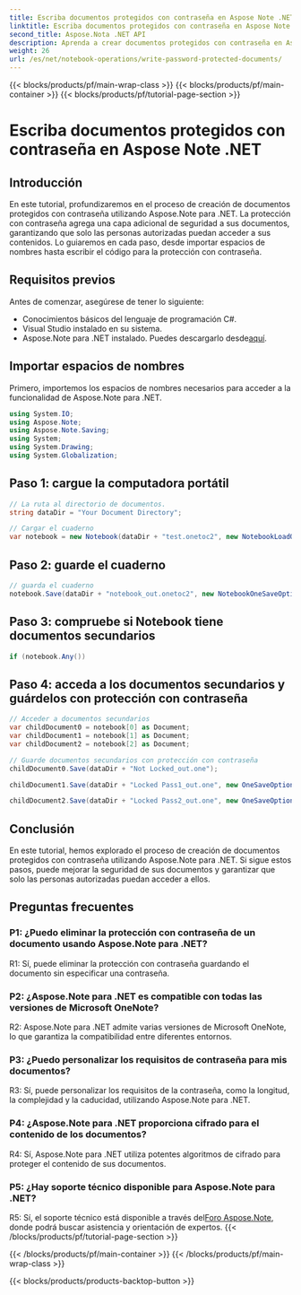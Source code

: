 ```yaml
---
title: Escriba documentos protegidos con contraseña en Aspose Note .NET
linktitle: Escriba documentos protegidos con contraseña en Aspose Note .NET
second_title: Aspose.Nota .NET API
description: Aprenda a crear documentos protegidos con contraseña en Aspose Note .NET para mayor seguridad. Tutorial paso a paso incluido.
weight: 26
url: /es/net/notebook-operations/write-password-protected-documents/
---
```


{{< blocks/products/pf/main-wrap-class >}}
{{< blocks/products/pf/main-container >}}
{{< blocks/products/pf/tutorial-page-section >}}

# Escriba documentos protegidos con contraseña en Aspose Note .NET

## Introducción

En este tutorial, profundizaremos en el proceso de creación de documentos protegidos con contraseña utilizando Aspose.Note para .NET. La protección con contraseña agrega una capa adicional de seguridad a sus documentos, garantizando que solo las personas autorizadas puedan acceder a sus contenidos. Lo guiaremos en cada paso, desde importar espacios de nombres hasta escribir el código para la protección con contraseña.

## Requisitos previos

Antes de comenzar, asegúrese de tener lo siguiente:
- Conocimientos básicos del lenguaje de programación C#.
- Visual Studio instalado en su sistema.
-  Aspose.Note para .NET instalado. Puedes descargarlo desde[aquí](https://releases.aspose.com/note/net/).

## Importar espacios de nombres

Primero, importemos los espacios de nombres necesarios para acceder a la funcionalidad de Aspose.Note para .NET.

```csharp
using System.IO;
using Aspose.Note;
using Aspose.Note.Saving;
using System;
using System.Drawing;
using System.Globalization;
```

## Paso 1: cargue la computadora portátil
```csharp
// La ruta al directorio de documentos.
string dataDir = "Your Document Directory";

// Cargar el cuaderno
var notebook = new Notebook(dataDir + "test.onetoc2", new NotebookLoadOptions() { DeferredLoading = false });
```

## Paso 2: guarde el cuaderno
```csharp
// guarda el cuaderno
notebook.Save(dataDir + "notebook_out.onetoc2", new NotebookOneSaveOptions() { DeferredSaving = true});
```

## Paso 3: compruebe si Notebook tiene documentos secundarios
```csharp
if (notebook.Any())
```

## Paso 4: acceda a los documentos secundarios y guárdelos con protección con contraseña
```csharp
// Acceder a documentos secundarios
var childDocument0 = notebook[0] as Document;
var childDocument1 = notebook[1] as Document;
var childDocument2 = notebook[2] as Document;

// Guarde documentos secundarios con protección con contraseña
childDocument0.Save(dataDir + "Not Locked_out.one");

childDocument1.Save(dataDir + "Locked Pass1_out.one", new OneSaveOptions() { DocumentPassword = "pass" });

childDocument2.Save(dataDir + "Locked Pass2_out.one", new OneSaveOptions() { DocumentPassword = "pass2" });
```

## Conclusión
En este tutorial, hemos explorado el proceso de creación de documentos protegidos con contraseña utilizando Aspose.Note para .NET. Si sigue estos pasos, puede mejorar la seguridad de sus documentos y garantizar que solo las personas autorizadas puedan acceder a ellos.

## Preguntas frecuentes

### P1: ¿Puedo eliminar la protección con contraseña de un documento usando Aspose.Note para .NET?

R1: Sí, puede eliminar la protección con contraseña guardando el documento sin especificar una contraseña.

### P2: ¿Aspose.Note para .NET es compatible con todas las versiones de Microsoft OneNote?

R2: Aspose.Note para .NET admite varias versiones de Microsoft OneNote, lo que garantiza la compatibilidad entre diferentes entornos.

### P3: ¿Puedo personalizar los requisitos de contraseña para mis documentos?

R3: Sí, puede personalizar los requisitos de la contraseña, como la longitud, la complejidad y la caducidad, utilizando Aspose.Note para .NET.

### P4: ¿Aspose.Note para .NET proporciona cifrado para el contenido de los documentos?

R4: Sí, Aspose.Note para .NET utiliza potentes algoritmos de cifrado para proteger el contenido de sus documentos.

### P5: ¿Hay soporte técnico disponible para Aspose.Note para .NET?

 R5: Sí, el soporte técnico está disponible a través del[Foro Aspose.Note](https://forum.aspose.com/c/note/28), donde podrá buscar asistencia y orientación de expertos.
{{< /blocks/products/pf/tutorial-page-section >}}

{{< /blocks/products/pf/main-container >}}
{{< /blocks/products/pf/main-wrap-class >}}

{{< blocks/products/products-backtop-button >}}
